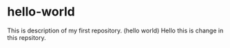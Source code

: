 # hello-world

This is description of my first repository. (hello world)
Hello this is change in this repsitory.
